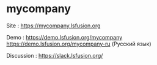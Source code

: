 # mycompany
Site : https://mycompany.lsfusion.org

Demo : 
https://demo.lsfusion.org/mycompany
https://demo.lsfusion.org/mycompany-ru (Русский язык)

Discussion : https://slack.lsfusion.org/
